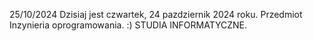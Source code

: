 25/10/2024
Dzisiaj jest czwartek, 24 pazdziernik 2024 roku.
Przedmiot Inzynieria oprogramowania. :)
STUDIA INFORMATYCZNE.
 
